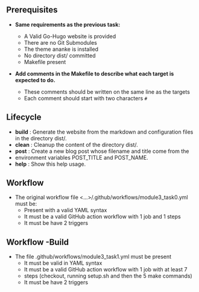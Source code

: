 ## Prerequisites

- **Same requirements as the previous task:**

    * A Valid Go-Hugo website is provided
    * There are no Git Submodules
    * The theme ananke is installed
    * No directory dist/ committed
    * Makefile present

- **Add comments in the Makefile to describe what each target is expected to do.**

    * These comments should be written on the same line as the targets
    * Each comment should start with two characters `#`

## Lifecycle

- **build** : Generate the website from the markdown and configuration files in the directory dist/.
- **clean** : Cleanup the content of the directory dist/.
- **post** : Create a new blog post whose filename and title come from the 
- environment variables POST_TITLE and POST_NAME.
- **help** : Show this help usage.

## Workflow

- The original workflow file <...>/.github/workflows/module3_task0.yml must be:
    * Present with a valid YAML syntax
    * It must be a valid GitHub action workflow with 1 job and 1 steps
    * It must be have 2 triggers

## Workflow -Build

- The file .github/workflows/module3_task1.yml must be present
    * It must be valid in YAML syntax
    * It must be a valid GitHub action workflow with 1 job with at least 7 
    - steps (checkout, running setup.sh and then the 5 make commands)
    * It must be have 2 triggers
